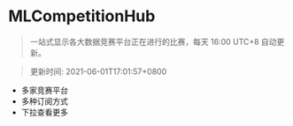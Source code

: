 # MLCompetitionHub

> 一站式显示各大数据竞赛平台正在进行的比赛，每天 16:00 UTC+8 自动更新。
  
> 更新时间: 2021-06-01T17:01:57+0800 

* 多家竞赛平台
* 多种订阅方式
* 下拉查看更多